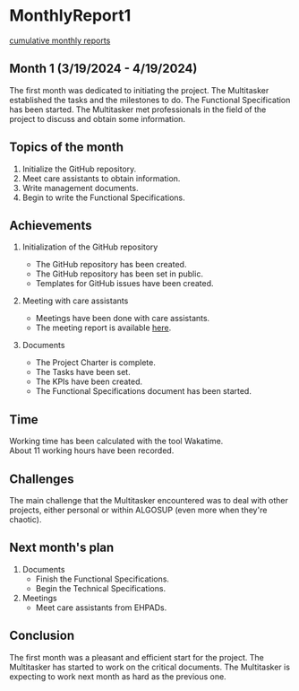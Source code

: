 # MonthlyReport1

[cumulative monthly reports](monthlyReportCumulative.md)

## Month 1 (3/19/2024 - 4/19/2024)

The first month was dedicated to initiating the project. The Multitasker established the tasks and the milestones to do. The Functional Specification has been started. The Multitasker met professionals in the field of the project to discuss and obtain some information.

## Topics of the month

1. Initialize the GitHub repository.
2. Meet care assistants to obtain information.
3. Write management documents.
4. Begin to write the Functional Specifications.

## Achievements

1. Initialization of the GitHub repository
    - The GitHub repository has been created.
    - The GitHub repository has been set in public.
    - Templates for GitHub issues have been created.
  
2. Meeting with care assistants
    - Meetings have been done with care assistants.
    - The meeting report is available [here](../../Communication/MeetingReports/meetingReportCA.md).

3. Documents
    - The Project Charter is complete.
    - The Tasks have been set.
    - The KPIs have been created.
    - The Functional Specifications document has been started.

## Time

Working time has been calculated with the tool Wakatime.<br>
About 11 working hours have been recorded.

## Challenges

The main challenge that the Multitasker encountered was to deal with other projects, either personal or within ALGOSUP (even more when they're chaotic).

## Next month's plan

1. Documents
    - Finish the Functional Specifications.
    - Begin the Technical Specifications.
2. Meetings
    - Meet care assistants from EHPADs.

## Conclusion

The first month was a pleasant and efficient start for the project. The Multitasker has started to work on the critical documents. The Multitasker is expecting to work next month as hard as the previous one.
